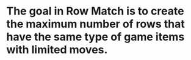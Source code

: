 # The goal in Row Match is to create the maximum number of rows that have the same type of game items with limited moves.

